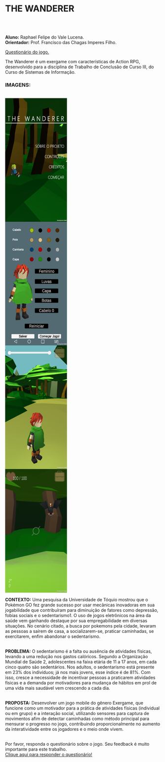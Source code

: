<h1>THE WANDERER</h1><br><br>

<b>Aluno:</b> Raphael Felipe do Vale Lucena.<br>
<b>Orientador:</b> Prof. Francisco das Chagas Imperes Filho.<br>

<a href="https://forms.gle/9VgjmxmRb2dHx7YE9">Questionário do jogo.</a>

The Wanderer é um exergame com características de Action RPG, desenvolvido para a disciplina de 
Trabalho de Conclusão de Curso III, do Curso de Sistemas de Informação.

<h3>IMAGENS:</h3><br>
<div style="display: inline-grid;">
<img src="https://github.com/Rouem/TheWanderer-TCC-/blob/master/Imagens/Screenshot_2019-11-12-14-11-07.png" width="200" height="400" />
<img src="https://github.com/Rouem/TheWanderer-TCC-/blob/master/Imagens/Screenshot_2019-11-12-14-11-14.png" width="200" height="400" />
<img src="https://github.com/Rouem/TheWanderer-TCC-/blob/master/Imagens/Screenshot_2019-11-12-16-11-46.png" width="200" height="400" />
<img src="https://github.com/Rouem/TheWanderer-TCC-/blob/master/Imagens/Screenshot_2019-11-12-16-13-11.png" width="200" height="400" />
</div>

<b>CONTEXTO:</b> Uma pesquisa da Universidade de Tóquio mostrou que o Pokémon GO fez grande sucesso por usar mecânicas inovadoras em sua jogabilidade que contribuíram para diminuição de fatores como depressão, fobias sociais e o sedentarismo1. O uso de jogos 
eletrônicos na área da saúde vem ganhando destaque por sua empregabilidade em diversas situações. No cenário citado, a busca 
por pokemons pela cidade, levaram as pessoas a saírem de casa, a socializarem-se, praticar caminhadas, se exercitarem, enfim 
abandonar o sedentarismo.<br><br>

<b>PROBLEMA:</b> O sedentarismo é a falta ou ausência de atividades físicas, levando a uma redução nos gastos calóricos. Segundo a 
Organização Mundial de Saúde 2, adolescentes na faixa etária de 11 a 17 anos, em cada cinco quatro são sedentários. Nos adultos, 
o sedentarismo está presente em 23% dos indivíduos; já nos mais jovens, esse índice é de 81%. Com isso, cresce a necessidade de 
incentivar pessoas a praticarem atividades físicas e a demanda por motivadores para mudança de hábitos em prol de uma vida mais 
saudável vem crescendo a cada dia.<br><br>

<b>PROPOSTA:</b> Desenvolver um jogo mobile do gênero Exergame, que funcione como um motivador para a prática de atividades físicas 
(individual ou em grupo) e a interação social, utilizando sensores para captura de movimentos afim de detectar caminhadas como 
método principal para mensurar o progresso no jogo, contribuindo proporcionalmente no aumento da interatividade entre os jogadores 
e o meio onde vivem.<br><br>

Por favor, responda o questionário sobre o jogo. Seu feedback é muito importante para este trabalho.<br>
<a href="https://forms.gle/9VgjmxmRb2dHx7YE9">Clique aqui para responder o questionário!</a>
